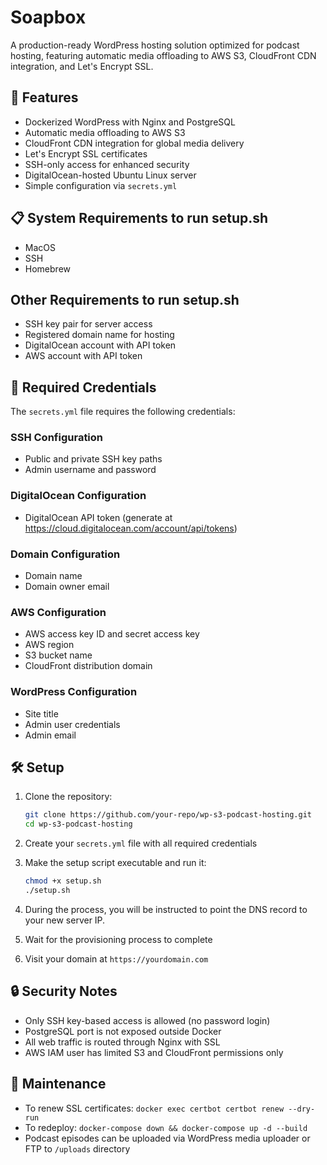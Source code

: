 # Soapbox

A production-ready WordPress hosting solution optimized for podcast hosting, featuring automatic media offloading to AWS S3, CloudFront CDN integration, and Let's Encrypt SSL.

## 🚀 Features

- Dockerized WordPress with Nginx and PostgreSQL
- Automatic media offloading to AWS S3
- CloudFront CDN integration for global media delivery
- Let's Encrypt SSL certificates
- SSH-only access for enhanced security
- DigitalOcean-hosted Ubuntu Linux server
- Simple configuration via `secrets.yml`

## 📋 System Requirements to run setup.sh

- MacOS
- SSH
- Homebrew

## Other Requirements to run setup.sh

- SSH key pair for server access
- Registered domain name for hosting
- DigitalOcean account with API token
- AWS account with API token

## 🔑 Required Credentials

The `secrets.yml` file requires the following credentials:

### SSH Configuration
- Public and private SSH key paths
- Admin username and password

### DigitalOcean Configuration
- DigitalOcean API token (generate at https://cloud.digitalocean.com/account/api/tokens)

### Domain Configuration
- Domain name
- Domain owner email

### AWS Configuration
- AWS access key ID and secret access key
- AWS region
- S3 bucket name
- CloudFront distribution domain

### WordPress Configuration
- Site title
- Admin user credentials
- Admin email

## 🛠️ Setup

1. Clone the repository:
   ```bash
   git clone https://github.com/your-repo/wp-s3-podcast-hosting.git
   cd wp-s3-podcast-hosting
   ```

2. Create your `secrets.yml` file with all required credentials

3. Make the setup script executable and run it:
   ```bash
   chmod +x setup.sh
   ./setup.sh
   ```

4. During the process, you will be instructed to point the DNS record to your new server IP.

4. Wait for the provisioning process to complete

5. Visit your domain at `https://yourdomain.com`

## 🔒 Security Notes

- Only SSH key-based access is allowed (no password login)
- PostgreSQL port is not exposed outside Docker
- All web traffic is routed through Nginx with SSL
- AWS IAM user has limited S3 and CloudFront permissions only

## 📝 Maintenance

- To renew SSL certificates: `docker exec certbot certbot renew --dry-run`
- To redeploy: `docker-compose down && docker-compose up -d --build`
- Podcast episodes can be uploaded via WordPress media uploader or FTP to `/uploads` directory 
